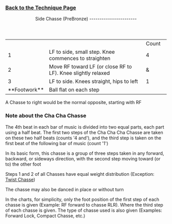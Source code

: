 ### [ Back to the Technique Page](../technique.html)

 <header>Side Chasse (PreBronze)
-----------------------

 </header> <table class="style1"> <tbody><tr> <td style="width:15%"></td> <td style="width:70%"></td> <td style="width:15%">Count</td> </tr> <tr> <td>1</td> <td>LF to side, small step. Knee commences to straighten</td> <td>4</td> </tr> <tr> <td>2</td> <td>Move RF toward LF (or close RF to LF). Knee slightly relaxed</td> <td>&amp;</td> </tr> <tr> <td>3</td> <td>LF to side. Knees straight, hips to left</td> <td>1</td> </tr> <tr> <td>**Footwork**</td> <td>Ball flat on each step</td> <td></td> </tr> </tbody></table>

A Chasse to right would be the normal opposite, starting with RF

### Note about the Cha Cha Chasse

The 4th beat in each bar of music is divided into two equal parts, each part using a half beat. The first two steps of the Cha Cha Cha Chasse are taken on these two half beats (counts '4 and'), and the third step is taken on the first beat of the following bar of music (count '1')  
   
 In its basic form, this chasse is a group of three steps taken in any forward, backward, or sideways direction, with the second step moving toward (or to) the other foot  
   
 Steps 1 and 2 of all Chasses have equal weight distribution (Exception: [Twist Chasse](c_twist_chasse.html))  
   
 The chasse may also be danced in place or without turn  
   
 In the charts, for simplicity, only the foot position of the first step of each chasse is given (Example: RF forward to chasse RLR). Where the third step of each chasse is given. The type of chasse used is also given (Examples: Forward Lock, Compact Chasse, etc.)
